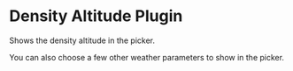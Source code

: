 # Density Altitude Plugin

Shows the density altitude in the picker.

You can also choose a few other weather parameters to show in the picker.   
